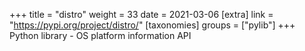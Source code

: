 +++
title = "distro"
weight = 33
date = 2021-03-06
[extra]
link = "https://pypi.org/project/distro/"
[taxonomies]
groups = ["pylib"]
+++
Python library - OS platform information API

